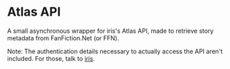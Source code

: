# Atlas API
A small asynchronous wrapper for iris's Atlas API, made to retrieve story metadata from FanFiction.Net (or FFN).

Note: The authentication details necessary to actually access the API aren't included. For those, talk to [iris](https://github.com/iridescent-beacon).
